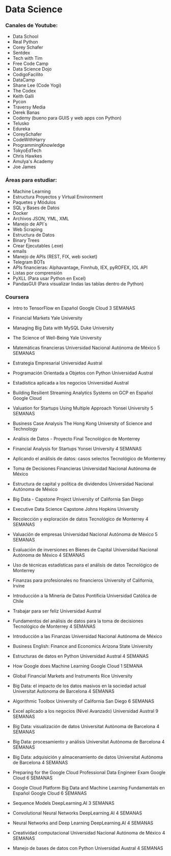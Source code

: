 # Data Science

### Canales de Youtube:

+ Data School
+ Real Python
+ Corey Schafer
+ Sentdex
+ Tech with Tim
+ Free Code Camp
+ Data Science Dojo
+ CodigoFacilito
+ DataCamp
+ Shane Lee (Code Yogi)
+ The Codex
+ Keith Galli
+ Pycon
+ Traversy Media
+ Derek Banas
+ Codemy (bueno para GUIS y web apps con Python)
+ Telusko 
+ Edureka
+ CoreySchafer
+ CodeWithHarry
+ ProgrammingKnowledge
+ TokyoEdTech
+ Chris Hawkes
+ Amulya's Academy
+ Joe James

### Áreas para estudiar:

+ Machine Learning
+ Estructura Proyectos y Virtual Environment
+ Paquetes y Módulos
+ SQL y Bases de Datos
+ Docker
+ Archivos JSON, YML, XML
+ Manejo de API´s
+ Web Scraping
+ Estructura de Datos
+ Binary Trees
+ Crear Ejecutables (.exe)
+ emails
+ Manejo de APIs (REST, FIX, web socket)
+ Telegram BOTs
+ APIs financieras: Alphavantage, Finnhub, IEX, pyROFEX, IOL API
+ Listas por comprensión
+ PyXLL (Para usar Python en Excel)
+ PandasGUI (Para visualizar lindas las tablas dentro de Python)

### Coursera

+ Intro to TensorFlow en Español
Google Cloud
3 SEMANAS

+ Financial Markets
Yale University

+ Managing Big Data with MySQL
Duke University

+ The Science of Well-Being
Yale University

+ Matemáticas financieras
Universidad Nacional Autónoma de México
5 SEMANAS

+ Estrategia Empresarial
Universidad Austral

+ Programación Orientada a Objetos con Python
Universidad Austral

+ Estadística aplicada a los negocios
Universidad Austral

+ Building Resilient Streaming Analytics Systems on GCP en Español
Google Cloud

+ Valuation for Startups Using Multiple Approach
Yonsei University
5 SEMANAS

+ Business Case Analysis
The Hong Kong University of Science and Technology

+ Análisis de Datos - Proyecto Final
Tecnológico de Monterrey

+ Financial Analysis for Startups
Yonsei University
4 SEMANAS

+ Aplicando el análisis de datos: casos selectos
Tecnológico de Monterrey

+ Toma de Decisiones Financieras
Universidad Nacional Autónoma de México

+ Estructura de capital y política de dividendos
Universidad Nacional Autónoma de México

+ Big Data - Capstone Project
University of California San Diego


+ Executive Data Science Capstone
Johns Hopkins University

+ Recolección y exploración de datos
Tecnológico de Monterrey
4 SEMANAS

+ Valuación de empresas
Universidad Nacional Autónoma de México
5 SEMANAS

+ Evaluación de inversiones en Bienes de Capital
Universidad Nacional Autónoma de México
4 SEMANAS

+ Uso de técnicas estadísticas para el análisis de datos
Tecnológico de Monterrey

+ Finanzas para profesionales no financieros
University of California, Irvine

+ Introducción a la Minería de Datos
Pontificia Universidad Católica de Chile

+ Trabajar para ser feliz
Universidad Austral

+ Fundamentos del análisis de datos para la toma de decisiones
Tecnológico de Monterrey
4 SEMANAS

+ Introducción a las Finanzas
Universidad Nacional Autónoma de México

+ Business English: Finance and Economics
Arizona State University

+ Estructuras de datos en Python
Universidad Austral
4 SEMANAS

+ How Google does Machine Learning
Google Cloud
1 SEMANA

+ Global Financial Markets and Instruments
Rice University

+ Big Data: el impacto de los datos masivos en la sociedad actual
Universitat Autònoma de Barcelona
4 SEMANAS

+ Algorithmic Toolbox
University of California San Diego
6 SEMANAS

+ Excel aplicado a los negocios (Nivel Avanzado)
Universidad Austral
9 SEMANAS

+ Big Data: visualización de datos
Universitat Autònoma de Barcelona
4 SEMANAS

+ Big Data: procesamiento y análisis
Universitat Autònoma de Barcelona
4 SEMANAS

+ Big Data: adquisición y almacenamiento de datos
Universitat Autònoma de Barcelona
4 SEMANAS

+ Preparing for the Google Cloud Professional Data Engineer Exam
Google Cloud
6 SEMANAS

+ Google Cloud Platform Big Data and Machine Learning Fundamentals en Español
Google Cloud
6 SEMANAS

+ Sequence Models
DeepLearning.AI
3 SEMANAS

+ Convolutional Neural Networks
DeepLearning.AI
4 SEMANAS

+ Neural Networks and Deep Learning
DeepLearning.AI
4 SEMANAS

+ Creatividad computacional
Universidad Nacional Autónoma de México
4 SEMANAS

+ Manejo de bases de datos con Python
Universidad Austral
4 SEMANAS
